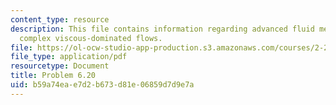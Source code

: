 ```yaml
---
content_type: resource
description: This file contains information regarding advanced fluid mechanics, more
  complex viscous-dominated flows.
file: https://ol-ocw-studio-app-production.s3.amazonaws.com/courses/2-25-advanced-fluid-mechanics-fall-2013/b59a74eae7d2b673d81e06859d7d9e7a_MIT2_25F13_Problem6.20.pdf
file_type: application/pdf
resourcetype: Document
title: Problem 6.20
uid: b59a74ea-e7d2-b673-d81e-06859d7d9e7a
---
```

